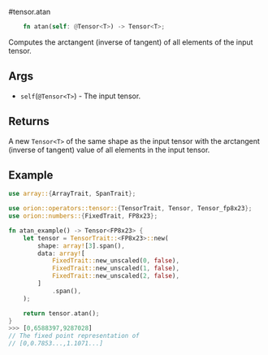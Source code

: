 #tensor.atan

```rust
    fn atan(self: @Tensor<T>) -> Tensor<T>;
```

Computes the arctangent (inverse of tangent) of all elements of the input tensor.

## Args

* `self`(`@Tensor<T>`) - The input tensor.


## Returns

A new `Tensor<T>` of the same shape as the input tensor with 
the arctangent (inverse of tangent) value of all elements in the input tensor.

## Example

```rust
use array::{ArrayTrait, SpanTrait};

use orion::operators::tensor::{TensorTrait, Tensor, Tensor_fp8x23};
use orion::numbers::{FixedTrait, FP8x23};

fn atan_example() -> Tensor<FP8x23> {
    let tensor = TensorTrait::<FP8x23>::new(
        shape: array![3].span(),
        data: array![
            FixedTrait::new_unscaled(0, false),
            FixedTrait::new_unscaled(1, false),
            FixedTrait::new_unscaled(2, false),
        ]
            .span(),
    );

    return tensor.atan();
}
>>> [0,6588397,9287028]
// The fixed point representation of
// [0,0.7853...,1.1071...]
```
   